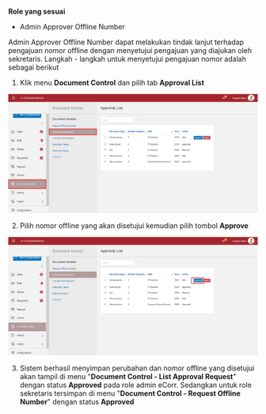 **Role yang sesuai**

- Admin Approver Offline Number

Admin Approver Offline Number dapat melakukan tindak lanjut terhadap pengajuan nomor offline dengan menyetujui pengajuan yang diajukan oleh sekretaris. Langkah - langkah untuk menyetujui pengajuan nomor adalah sebagai berikut

1. Klik menu **Document Control** dan pilih tab **Approval List**

![gambar](SC_AgendaKendali/AG21.png)

2. Pilih nomor offline yang akan disetujui kemudian pilih tombol **Approve**

![gambar](SC_AgendaKendali/AG22.png)

3. Sistem berhasil menyimpan perubahan dan nomor offline yang disetujui akan tampil di menu "**Document Control - List Approval Request**" dengan status **Approved** pada role admin eCorr. Sedangkan untuk role sekretaris tersimpan di menu "**Document Control - Request Offline Number**"  dengan status **Approved**
